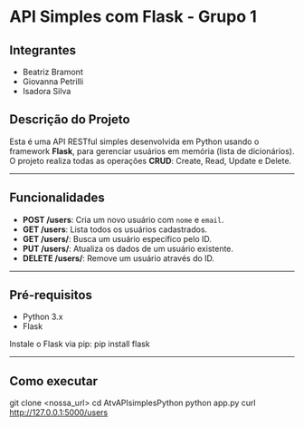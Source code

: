 # API Simples com Flask - Grupo 1

## Integrantes
- Beatriz Bramont
- Giovanna Petrilli
- Isadora Silva

## Descrição do Projeto
Esta é uma API RESTful simples desenvolvida em Python usando o framework **Flask**, para gerenciar usuários em memória (lista de dicionários).  
O projeto realiza todas as operações **CRUD**: Create, Read, Update e Delete.

---

## Funcionalidades
- **POST /users**: Cria um novo usuário com `nome` e `email`.
- **GET /users**: Lista todos os usuários cadastrados.
- **GET /users/<id>**: Busca um usuário específico pelo ID.
- **PUT /users/<id>**: Atualiza os dados de um usuário existente.
- **DELETE /users/<id>**: Remove um usuário através do ID.

---

## Pré-requisitos

- Python 3.x
- Flask

Instale o Flask via pip:
    pip install flask

---
## Como executar
git clone <nossa_url>
cd AtvAPIsimplesPython
python app.py
curl http://127.0.0.1:5000/users